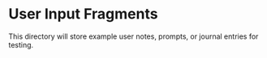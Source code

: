 # User Input Fragments
This directory will store example user notes, prompts, or journal entries for testing.
